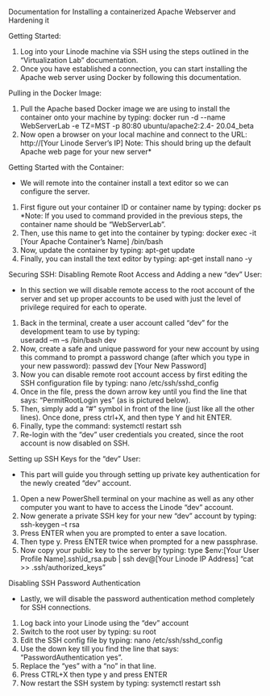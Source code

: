 Documentation for Installing a containerized Apache Webserver and Hardening it


Getting Started:
1.	Log into your Linode machine via SSH using the steps outlined in the “Virtualization Lab” documentation. 
2.	Once you have established a connection, you can start installing the Apache web server using Docker by following this documentation.

Pulling in the Docker Image:
1.	Pull the Apache based Docker image we are using to install the container onto your machine by typing:
      docker run -d --name WebServerLab -e TZ=MST -p 80:80 ubuntu/apache2:2.4-	20.04_beta
2.	Now open a browser on your local machine and connect to the URL: 
      http://[Your Linode Server’s IP]
Note: This should bring up the default Apache web page for your new server*

Getting Started with the Container:
-	We will remote into the container install a text editor so we can configure the server.
1.	First figure out your container ID or container name by typing: 
      docker ps
*Note: If you used to command provided in the previous steps, the container name should be “WebServerLab”.
2.	Then, use this name to get into the container by typing:
      docker exec -it [Your Apache Container’s Name] /bin/bash
3.	Now, update the container by typing:
      apt-get update
4.	Finally, you can install the text editor by typing:
apt-get install nano -y

Securing SSH:
Disabling Remote Root Access and Adding a new “dev” User:
-	In this section we will disable remote access to the root account of the server and set up proper accounts to be used with just the level of privilege required for each to operate.
1.	Back in the terminal, create a user account called “dev” for the development team to use by typing: 	
      useradd –m –s /bin/bash dev
2.	Now, create a safe and unique password for your new account by using this command to prompt a password change (after which you type in your new password):
      passwd dev
      [Your New Password]
3.	Now you can disable remote root account access by first editing the SSH configuration file by typing:
      nano /etc/ssh/sshd_config
4.	Once in the file, press the down arrow key until you find the line that says: “PermitRootLogin yes” (as is pictured below). 
5.	Then, simply add a “#” symbol in front of the line (just like all the other lines). Once done, press ctrl+X, and then type Y and hit ENTER.
6.	Finally, type the command: 
      systemctl restart ssh
7.	Re-login with the “dev” user credentials you created, since the root account is now disabled on SSH.

Setting up SSH Keys for the “dev” User:
-	This part will guide you through setting up private key authentication for the newly created “dev” account.
1.	Open a new PowerShell terminal on your machine as well as any other computer you want to have to access the Linode “dev” account.
2.	Now generate a private SSH key for your new “dev” account by typing:
      ssh-keygen –t rsa 
3.	Press ENTER when you are prompted to enter a save location. 
4.	Then type y. Press ENTER twice when prompted for a new passphrase.
5.	Now copy your public key to the server by typing:
      type $env:[Your User Profile Name]\.ssh\id_rsa.pub | ssh dev@[Your Linode IP Address] “cat >> .ssh/authorized_keys” 

Disabling SSH Password Authentication
-	Lastly, we will disable the password authentication method completely for SSH connections.
1.	Log back into your Linode using the “dev” account
2.	Switch to the root user by typing:
      su root
3.	Edit the SSH config file by typing: 
      nano /etc/ssh/sshd_config
4.	Use the down key till you find the line that says: “PasswordAuthentication yes”.
5.	Replace the “yes” with a “no” in that line.
6.	Press CTRL+X then type y and press ENTER
7.	Now restart the SSH system by typing:
      systemctl restart ssh


